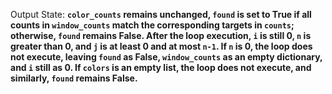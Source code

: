 Output State: **`color_counts` remains unchanged, `found` is set to True if all counts in `window_counts` match the corresponding targets in `counts`; otherwise, `found` remains False. After the loop execution, `i` is still 0, `n` is greater than 0, and `j` is at least 0 and at most `n-1`. If `n` is 0, the loop does not execute, leaving `found` as False, `window_counts` as an empty dictionary, and `i` still as 0. If `colors` is an empty list, the loop does not execute, and similarly, `found` remains False.**
